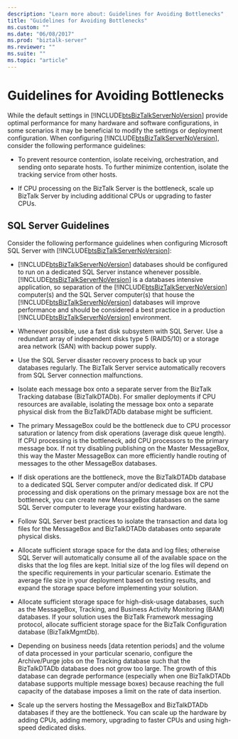 ```yaml
---
description: "Learn more about: Guidelines for Avoiding Bottlenecks"
title: "Guidelines for Avoiding Bottlenecks"
ms.custom: ""
ms.date: "06/08/2017"
ms.prod: "biztalk-server"
ms.reviewer: ""
ms.suite: ""
ms.topic: "article"
---
```

# Guidelines for Avoiding Bottlenecks
While the default settings in [!INCLUDE[btsBizTalkServerNoVersion](../includes/btsbiztalkservernoversion-md.md)] provide optimal performance for many hardware and software configurations, in some scenarios it may be beneficial to modify the settings or deployment configuration. When configuring [!INCLUDE[btsBizTalkServerNoVersion](../includes/btsbiztalkservernoversion-md.md)], consider the following performance guidelines:  

-   To prevent resource contention, isolate receiving, orchestration, and sending onto separate hosts. To further minimize contention, isolate the tracking service from other hosts.  

-   If CPU processing on the BizTalk Server is the bottleneck, scale up BizTalk Server by including additional CPUs or upgrading to faster CPUs.  

## SQL Server Guidelines  
 Consider the following performance guidelines when configuring Microsoft SQL Server with [!INCLUDE[btsBizTalkServerNoVersion](../includes/btsbiztalkservernoversion-md.md)]:  

- [!INCLUDE[btsBizTalkServerNoVersion](../includes/btsbiztalkservernoversion-md.md)] databases should be configured to run on a dedicated SQL Server instance whenever possible. [!INCLUDE[btsBizTalkServerNoVersion](../includes/btsbiztalkservernoversion-md.md)] is a databases intensive application, so separation of the [!INCLUDE[btsBizTalkServerNoVersion](../includes/btsbiztalkservernoversion-md.md)] computer(s) and the SQL Server computer(s) that house the [!INCLUDE[btsBizTalkServerNoVersion](../includes/btsbiztalkservernoversion-md.md)] databases will improve performance and should be considered a best practice in a production [!INCLUDE[btsBizTalkServerNoVersion](../includes/btsbiztalkservernoversion-md.md)] environment.  

- Whenever possible, use a fast disk subsystem with SQL Server. Use a redundant array of independent disks type 5 (RAID5/10) or a storage area network (SAN) with backup power supply.  

- Use the SQL Server disaster recovery process to back up your databases regularly. The BizTalk Server service automatically recovers from SQL Server connection malfunctions.  

- Isolate each message box onto a separate server from the BizTalk Tracking database (BizTalkDTADb). For smaller deployments if CPU resources are available, isolating the message box onto a separate physical disk from the BizTalkDTADb database might be sufficient.  

- The primary MessageBox could be the bottleneck due to CPU processor saturation or latency from disk operations (average disk queue length). If CPU processing is the bottleneck, add CPU processors to the primary message box. If not try disabling publishing on the Master MessageBox, this way the Master MessageBox can more efficiently handle routing of messages to the other MessageBox databases.  

- If disk operations are the bottleneck, move the BizTalkDTADb database to a dedicated SQL Server computer and/or dedicated disk. If CPU processing and disk operations on the primary message box are not the bottleneck, you can create new MessageBox databases on the same SQL Server computer to leverage your existing hardware.  

- Follow SQL Server best practices to isolate the transaction and data log files for the MessageBox and BizTalkDTADb databases onto separate physical disks.  

- Allocate sufficient storage space for the data and log files; otherwise SQL Server will automatically consume all of the available space on the disks that the log files are kept. Initial size of the log files will depend on the specific requirements in your particular scenario. Estimate the average file size in your deployment based on testing results, and expand the storage space before implementing your solution.  

- Allocate sufficient storage space for high-disk-usage databases, such as the MessageBox, Tracking, and Business Activity Monitoring (BAM) databases. If your solution uses the BizTalk Framework messaging protocol, allocate sufficient storage space for the BizTalk Configuration database (BizTalkMgmtDb).  

- Depending on business needs [data retention periods] and the volume of data processed in your particular scenario, configure the Archive/Purge jobs on the Tracking database such that the BizTalkDTADb database does not grow too large. The growth of this database can degrade performance (especially when one BizTalkDTADb database supports multiple message boxes) because reaching the full capacity of the database imposes a limit on the rate of data insertion.  

- Scale up the servers hosting the MessageBox and BizTalkDTADb databases if they are the bottleneck. You can scale up the hardware by adding CPUs, adding memory, upgrading to faster CPUs and using high-speed dedicated disks.
